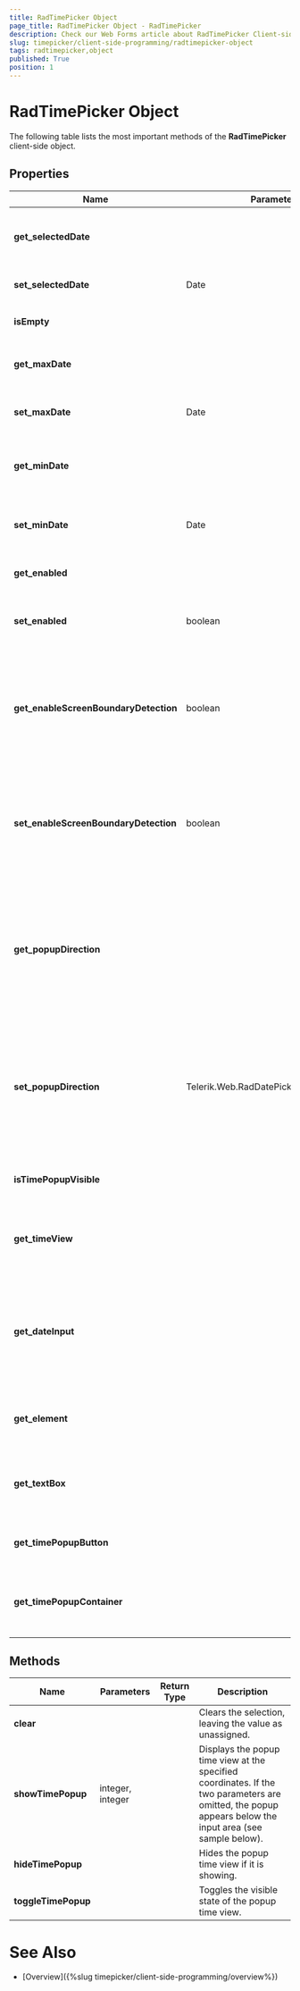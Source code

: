 ```yaml
---
title: RadTimePicker Object
page_title: RadTimePicker Object - RadTimePicker
description: Check our Web Forms article about RadTimePicker Client-side Object.
slug: timepicker/client-side-programming/radtimepicker-object
tags: radtimepicker,object
published: True
position: 1
---
```


# RadTimePicker Object



The following table lists the most important methods of the **RadTimePicker** client-side object.

## Properties


| Name | Parameters | Return Type | Description |
| ------ | ------ | ------ | ------ |
| **get_selectedDate** ||Date|Returns the selected date and time, or null if no value is assigned.|
| **set_selectedDate** |Date||Assigns the value of the time picker.|
| **isEmpty** ||boolean|Returns **true** if the value is unassigned.|
| **get_maxDate** ||Date|Returns the latest date and time the user can assign.|
| **set_maxDate** |Date||Sets the latest date and time the user can assign.|
| **get_minDate** ||Date|Returns the earliest date and time the user can assign.|
| **set_minDate** |Date||Sets the earliest date and time the user can assign.|
| **get_enabled** ||boolean|Gets whether the control is enabled.|
| **set_enabled** |boolean||Sets whether the control is enabled and operable by the user.|
| **get_enableScreenBoundaryDetection** |boolean||Gets whether the control switches the popup direction automatically, depending on the proximity of the page boundaries.|
| **set_enableScreenBoundaryDetection** |boolean||Sets whether the control switches the popup direction automatically, depending on the proximity of the page boundaries.|
| **get_popupDirection** ||Telerik.Web.RadDatePickerPopupDirection|Gets the (default) popup direction of the calendar and timeview popups. This property is related to the screen boundary detection.|
| **set_popupDirection** |Telerik.Web.RadDatePickerPopupDirection||Sets the (default) popup direction of the calendar and timeview popups. This property is related to the screen boundary detection.|
| **isTimePopupVisible** ||boolean|Returns whether the popup time view is visible.|
| **get_timeView** ||RadTimeView|Returns a reference to the client object for the popup time view.|
| **get_dateInput** ||RadDateInput|Returns a reference to the client object for the input area. For details on using this object, see the RadInput documentation.|
| **get_element** ||HTML element|Returns the DOM element for the entire RadTimePicker control.|
| **get_textBox** ||HTML element|Returns the DOM element for the text box that implements the input area.|
| **get_timePopupButton** ||HTML element|Returns the DOM element for the time popup button.|
| **get_timePopupContainer** ||HTML element|Returns the DOM element for the <DIV> that contains the popup time view.|

## Methods


| Name | Parameters | Return Type | Description |
| ------ | ------ | ------ | ------ |
| **clear** |||Clears the selection, leaving the value as unassigned.|
| **showTimePopup** |integer, integer||Displays the popup time view at the specified coordinates. If the two parameters are omitted, the popup appears below the input area (see sample below).|
| **hideTimePopup** |||Hides the popup time view if it is showing.|
| **toggleTimePopup** |||Toggles the visible state of the popup time view.|

# See Also

 * [Overview]({%slug timepicker/client-side-programming/overview%})
